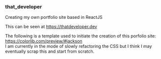 ### that_developer
Creating my own portfolio site based in ReactJS

This can be seen at https://thatdeveloper.dev

The following is a template used to initiate the creation of this porfolio site: https://colorlib.com/preview/#jackson<br />
I am currently in the mode of slowly refactoring the CSS but I think I may eventually scrap this and start from scratch.
